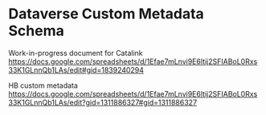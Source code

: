 # Dataverse Custom Metadata Schema 

Work-in-progress document for Catalink
https://docs.google.com/spreadsheets/d/1Efae7mLnvi9E6ltij2SFIABoL0Rxs33K1GLnnQb1LAs/edit#gid=1839240294

HB custom metadata
https://docs.google.com/spreadsheets/d/1Efae7mLnvi9E6ltij2SFIABoL0Rxs33K1GLnnQb1LAs/edit?gid=1311886327#gid=1311886327
